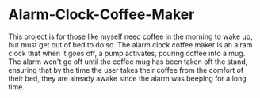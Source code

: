 # Alarm-Clock-Coffee-Maker

This project is for those like myself need coffee in the morning to wake up, but must get out of bed to do so. The alarm clock coffee maker is an alram clock that when it goes off, a pump activates, pouring coffee into a mug. The alarm won't go off until the coffee mug has been taken off the stand, ensuring that by the time the user takes their coffee from the comfort of their bed, they are already awake since the alarm was beeping for a long time.

